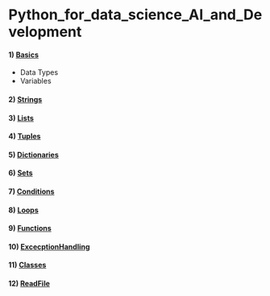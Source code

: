 # Python_for_data_science_AI_and_Development

#### 1) [Basics](/PY0101EN-1-1-Write_your_first_python_code.ipynb)
- Data Types
- Variables

#### 2) [Strings](/Strings.ipynb)

#### 3) [Lists](/Lists.ipynb)

#### 4) [Tuples](/Tuples.ipynb)

#### 5) [Dictionaries](/Dictionaries.ipynb)

#### 6) [Sets](/Sets.ipynb)

#### 7) [Conditions](/Conditions.ipynb)

#### 8) [Loops](/Loops.ipynb)

#### 9) [Functions](/Functions.ipynb)

#### 10) [ExcecptionHandling](/ExcecptionHandling.ipynb)

#### 11) [Classes](/Classes.ipynb)

#### 12) [ReadFile](/ReadFile.ipynb)
